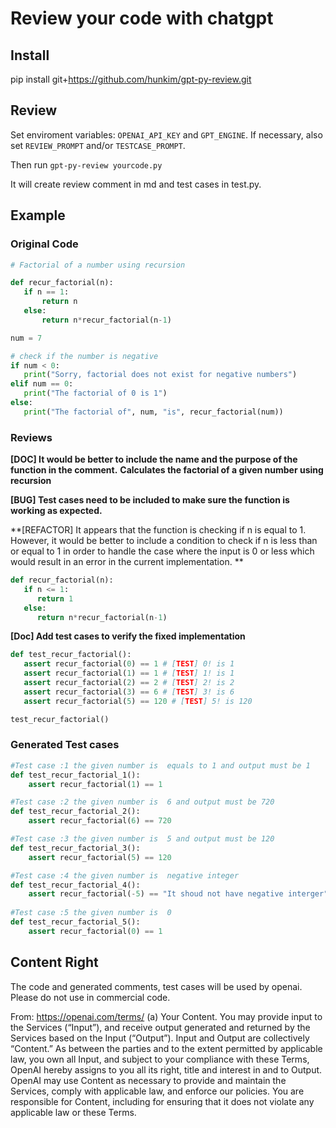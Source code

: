 # Review your code with chatgpt

## Install
pip install git+https://github.com/hunkim/gpt-py-review.git

## Review
Set enviroment variables: `OPENAI_API_KEY` and `GPT_ENGINE`.
If necessary, also set `REVIEW_PROMPT` and/or `TESTCASE_PROMPT`.


Then run `gpt-py-review yourcode.py`

It will create review comment in md and test cases in test.py.

## Example
### Original Code
```python
# Factorial of a number using recursion

def recur_factorial(n):
   if n == 1:
       return n
   else:
       return n*recur_factorial(n-1)

num = 7

# check if the number is negative
if num < 0:
   print("Sorry, factorial does not exist for negative numbers")
elif num == 0:
   print("The factorial of 0 is 1")
else:
   print("The factorial of", num, "is", recur_factorial(num))

```

### Reviews
**[DOC] It would be better to include the name and the purpose of the function in the comment.**
**Calculates the factorial of a given number using recursion**

**[BUG] Test cases need to be included to make sure the function is working as expected.**

**[REFACTOR] It appears that the function is checking if n is equal to 1. However, it would be better to include a condition to check if n is less than or equal to 1 in order to handle the case where the input is 0 or less which would result in an error in the current implementation. **
```python
def recur_factorial(n):
   if n <= 1:
      return 1
   else:
      return n*recur_factorial(n-1) 
```     
**[Doc] Add test cases to verify the fixed implementation**
```python
def test_recur_factorial():
   assert recur_factorial(0) == 1 # [TEST] 0! is 1 
   assert recur_factorial(1) == 1 # [TEST] 1! is 1
   assert recur_factorial(2) == 2 # [TEST] 2! is 2
   assert recur_factorial(3) == 6 # [TEST] 3! is 6
   assert recur_factorial(5) == 120 # [TEST] 5! is 120

test_recur_factorial()
```

### Generated Test cases
```python
#Test case :1 the given number is  equals to 1 and output must be 1
def test_recur_factorial_1():
    assert recur_factorial(1) == 1

#Test case :2 the given number is  6 and output must be 720
def test_recur_factorial_2():
    assert recur_factorial(6) == 720

#Test case :3 the given number is  5 and output must be 120
def test_recur_factorial_3():
    assert recur_factorial(5) == 120

#Test case :4 the given number is  negative integer
def test_recur_factorial_4():
    assert recur_factorial(-5) == "It shoud not have negative interger"
    
#Test case :5 the given number is  0 
def test_recur_factorial_5():
    assert recur_factorial(0) == 1
```
## Content Right
The code and generated comments, test cases will be used by openai. Please do not use in commercial code. 

From:  https://openai.com/terms/
(a) Your Content. You may provide input to the Services (“Input”), and receive output generated and returned by the Services based on the Input (“Output”). Input and Output are collectively “Content.” As between the parties and to the extent permitted by applicable law, you own all Input, and subject to your compliance with these Terms, OpenAI hereby assigns to you all its right, title and interest in and to Output. OpenAI may use Content as necessary to provide and maintain the Services, comply with applicable law, and enforce our policies. You are responsible for Content, including for ensuring that it does not violate any applicable law or these Terms.
